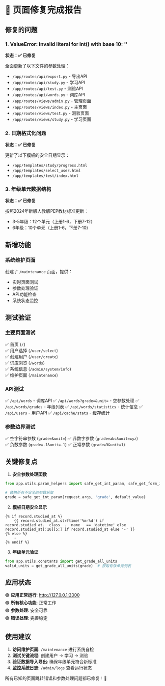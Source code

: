 # 🔧 页面修复完成报告

## 修复的问题

### 1. ValueError: invalid literal for int() with base 10: ''
**状态：✅ 已修复**

全面更新了以下文件的参数处理：
- `/app/routes/api/export.py` - 导出API
- `/app/routes/api/study.py` - 学习API  
- `/app/routes/api/test.py` - 测验API
- `/app/routes/api/words.py` - 词库API
- `/app/routes/views/admin.py` - 管理页面
- `/app/routes/views/index.py` - 主页面
- `/app/routes/views/test.py` - 测验页面
- `/app/routes/views/study.py` - 学习页面

### 2. 日期格式化问题  
**状态：✅ 已修复**

更新了以下模板的安全日期显示：
- `/app/templates/study/progress.html`
- `/app/templates/select_user.html`
- `/app/templates/test/index.html`

### 3. 年级单元数据结构
**状态：✅ 已修复**

按照2024年新版人教版PEP教材标准更新：
- 3-5年级：12个单元（上册1-6，下册7-12）
- 6年级：10个单元（上册1-6，下册7-10）

## 新增功能

### 系统维护页面
创建了 `/maintenance` 页面，提供：
- 实时页面测试
- 参数处理验证  
- API功能检查
- 系统状态监控

## 测试验证

### 主要页面测试
✅ 首页 (`/`)  
✅ 用户选择 (`/user/select`)  
✅ 创建用户 (`/user/create`)  
✅ 词库浏览 (`/words`)  
✅ 系统信息 (`/admin/system/info`)  
✅ 维护页面 (`/maintenance`)  

### API测试  
✅ `/api/words` - 词库API
✅ `/api/words?grade=&unit=` - 空参数处理
✅ `/api/words/grades` - 年级列表
✅ `/api/words/statistics` - 统计信息
✅ `/api/users` - 用户API
✅ `/api/cache/stats` - 缓存统计

### 参数边界测试
✅ 空字符串参数 (`grade=&unit=`)
✅ 非数字参数 (`grade=abc&unit=xyz`)  
✅ 负数参数 (`grade=-1&unit=-1`)
✅ 正常参数 (`grade=3&unit=1`)

## 关键修复点

1. **安全参数处理函数**
```python
from app.utils.param_helpers import safe_get_int_param, safe_get_form_int

# 替换所有不安全的参数获取
grade = safe_get_int_param(request.args, 'grade', default_value)
```

2. **模板日期安全显示**
```jinja2
{% if record.studied_at %}
    {{ record.studied_at.strftime('%m-%d') if record.studied_at.__class__.__name__ == 'datetime' else record.studied_at[:10][5:] if record.studied_at else '-' }}
{% else %}
    -
{% endif %}
```

3. **年级单元验证**
```python
from app.utils.constants import get_grade_all_units
valid_units = get_grade_all_units(grade)  # 获取有效单元列表
```

## 应用状态

🟢 **应用正常运行**: http://127.0.0.1:3000  
🟢 **所有核心功能**: 正常工作  
🟢 **参数处理**: 安全可靠  
🟢 **错误处理**: 完善稳定  

## 使用建议

1. **访问维护页面**: `/maintenance` 进行系统自检
2. **测试关键流程**: 创建用户 → 学习 → 测验
3. **验证数据导入导出**: 确保年级单元符合新标准
4. **监控系统日志**: `/admin/logs` 查看运行状态

所有已知的页面跳转错误和参数处理问题都已修复！🎉